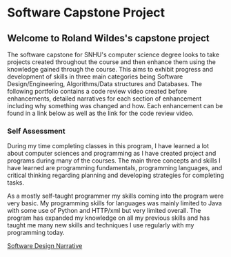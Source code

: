 # Software Capstone Project

## Welcome to Roland Wildes's capstone project

The software capstone for SNHU's computer science degree looks to take projects created throughout the course and then enhance them using the knowledge gained through the course. 
This aims to exhibit progress and development of skills in three main categories being Software Design/Engineering, Algorithms/Data structures and Databases. The following portfolio contains a code review video created before enhancements, detailed narratives for each section of enhancement including why something was changed and how. Each enhancement can be found in a link below as well as the link for the code review video. 

### Self Assessment
During my time completing classes in this program, I have learned a lot about computer sciences and programming as I have created project and programs during many of the courses. The main three concepts and skills I have learned are programming fundamentals, programming languages, and critical thinking regarding planning and developing strategies for completing tasks. 

As a mostly self-taught programmer my skills coming into the program were very basic. My programming skills for languages was mainly limited to Java with some use of Python and HTTP/xml but very limited overall. The program has expanded my knowledge on all my previous skills and has taught me many new skills and techniques I use regularly with my programming today. 



[Software Design Narrative](https://rolandwildes.github.io/SoftwareDesign-Engineering)
